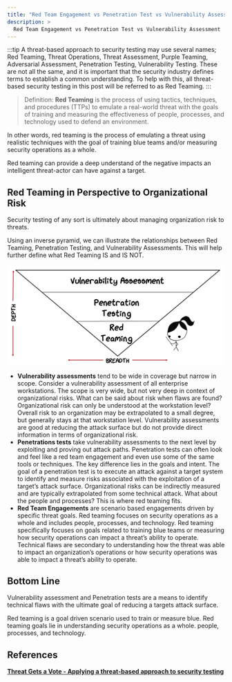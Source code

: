 ```yaml
---
title: "Red Team Engagement vs Penetration Test vs Vulnerability Assessment"
description: >
  Red Team Engagement vs Penetration Test vs Vulnerability Assessment
---
```


:::tip
A threat-based approach to security testing may use several names; Red Teaming, Threat Operations, Threat Assessment, Purple Teaming, Adversarial Assessment, Penetration Testing, Vulnerability Testing. These are not all the same, and it is important that the security industry defines terms to establish a common understanding. To help with this, all threat-based security testing in this post will be referred to as Red Teaming.
:::

>Definition: __Red Teaming__ is the process of using tactics, techniques, and procedures (TTPs) to emulate a real-world threat with the goals of training and measuring the effectiveness of people, processes, and technology used to defend an environment.

In other words, red teaming is the process of emulating a threat using realistic techniques with the goal of training blue teams and/or measuring security operations as a whole.

Red teaming can provide a deep understand of the negative impacts an intelligent threat-actor can have against a target.

## Red Teaming in Perspective to Organizational Risk

Security testing of any sort is ultimately about managing organization risk to threats.

Using an inverse pyramid, we can illustrate the relationships between Red Teaming, Penetration Testing, and Vulnerability Assessments. This will help further define what Red Teaming IS and IS NOT.

![](/img/threat_pyramid.png)

- __Vulnerability assessments__ tend to be wide in coverage but narrow in scope. Consider a vulnerability assessment of all enterprise workstations. The scope is very wide, but not very deep in context of organizational risks. What can be said about risk when flaws are found? Organizational risk can only be understood at the workstation level? Overall risk to an organization may be extrapolated to a small degree, but generally stays at that workstation level. Vulnerability assessments are good at reducing the attack surface but do not provide direct information in terms of organizational risk.
- __Penetrations tests__ take vulnerability assessments to the next level by exploiting and proving out attack paths. Penetration tests can often look and feel like a red team engagement and even use some of the same tools or techniques. The key difference lies in the goals and intent. The goal of a penetration test is to execute an attack against a target system to identify and measure risks associated with the exploitation of a target’s attack surface. Organizational risks can be indirectly measured and are typically extrapolated from some technical attack. What about the people and processes? This is where red teaming fits.
- __Red Team Engagements__ are scenario based engagements driven by specific threat goals.  Red teaming focuses on security operations as a whole and includes people, processes, and technology. Red teaming specifically focuses on goals related to training blue teams or measuring how security operations can impact a threat’s ability to operate. Technical flaws are secondary to understanding how the threat was able to impact an organization’s operations or how security operations was able to impact a threat’s ability to operate.

## Bottom Line

Vulnerability assessment and Penetration tests are a means to identify technical flaws with the ultimate goal of reducing a targets attack surface.

Red teaming is a goal driven scenario used to train or measure blue. Red teaming goals lie in understanding security operations as a whole. people, processes, and technology.

## References

**[Threat Gets a Vote - Applying a threat-based approach to security testing](http://threatexpress.com/blogs/2018/threat-gets-a-vote-applying-a-threat-based-approach-to-security-testing/)**